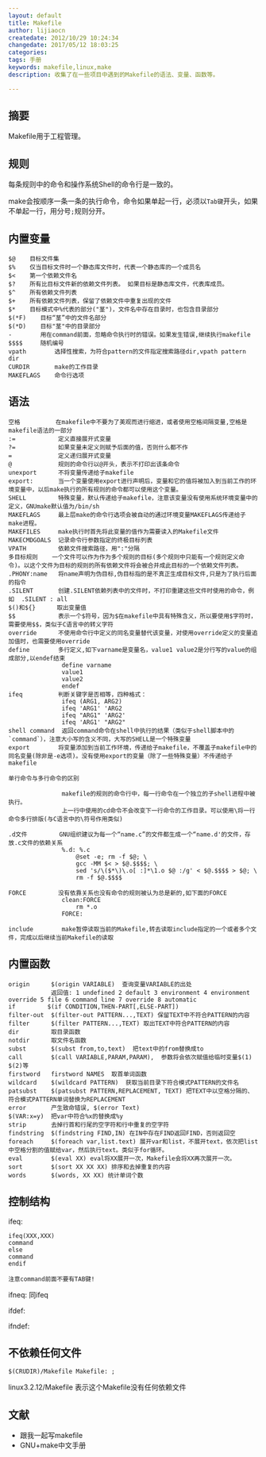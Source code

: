 ```yaml
---
layout: default
title: Makefile
author: lijiaocn
createdate: 2012/10/29 10:24:34
changedate: 2017/05/12 18:03:25
categories:
tags: 手册
keywords: makefile,linux,make
description: 收集了在一些项目中遇到的Makefile的语法、变量、函数等。

---
```


## 摘要

Makefile用于工程管理。

## 规则 

每条规则中的命令和操作系统Shell的命令行是一致的。

make会按顺序一条一条的执行命令，命令如果单起一行，必须以`Tab键`开头，如果不单起一行，用分号`;`规则分开。

## 内置变量

	$@    目标文件集
	$%    仅当目标文件时一个静态库文件时，代表一个静态库的一个成员名
	$<    第一个依赖文件名
	$?    所有比目标文件新的依赖文件列表。 如果目标是静态库文件，代表库成员。
	$^    所有依赖文件列表
	$+    所有依赖文件列表，保留了依赖文件中重复出现的文件
	$*    目标模式中%代表的部分("茎")，文件名中存在目录时，也包含目录部分
	$(*F)    目标“茎”中的文件名部分
	$(*D)    目标"茎"中的目录部分
	-        用在command前面，忽略命令执行时的错误。如果发生错误,继续执行makefile
	$$$$     随机编号
	vpath        选择性搜索，为符合pattern的文件指定搜索路径dir,vpath pattern dir
	CURDIR       make的工作目录 
	MAKEFLAGS    命令行选项

## 语法 

	空格          在makefile中不要为了美观而进行缩进，或者使用空格间隔变量,空格是makefile语法的一部分
	:=            定义直接展开式变量
	?=            如果变量未定义则赋予后面的值，否则什么都不作
	=             定义递归展开式变量
	@             规则的命令行以@开头，表示不打印出该条命令
	unexport      不将变量传递给子makefile
	export:       当一个变量使用export进行声明后，变量和它的值将被加入到当前工作的环境变量中，以后make执行的所有规则的命令都可以使用这个变量。
	SHELL         特殊变量，默认传递给子makefile，注意该变量没有使用系统环境变量中的定义，GNUmake默认值为/bin/sh
	MAKEFLAGS     最上层make的命令行选项会被自动的通过环境变量MAKEFLAGS传递给子make进程。
	MAKEFILES     make执行时首先将此变量的值作为需要读入的Makefile文件
	MAKECMDGOALS  记录命令行参数指定的终极目标列表
	VPATH         依赖文件搜索路径，用":"分隔
	多目标规则    一个文件可以作为作为多个规则的目标(多个规则中只能有一个规则定义命令)。以这个文件为目标的规则的所有依赖文件将会被合并成此目标的一个依赖文件列表。
	.PHONY:name   将name声明为伪目标,伪目标指的是不真正生成目标文件,只是为了执行后面的指令
	.SILENT       创建.SILENT依赖列表中的文件时，不打印重建这些文件时使用的命令，例如  .SILENT : all
	$()和${}      取出变量值
	$$            表示一个$符号，因为$在makefile中具有特殊含义，所以要使用$字符时，需要使用$$，类似于C语言中的转义字符
	override      不使用命令行中定义的同名变量替代该变量，对使用override定义的变量追加值时，也需要使用override
	define        多行定义,如下varname是变量名，value1 value2是分行写的value的组成部分,以endef结束 
	               define varname
	               value1
	               value2
	               endef
	ifeq          判断关键字是否相等，四种格式： 
	               ifeq (ARG1, ARG2)    
	               ifeq 'ARG1' 'ARG2
	               ifeq "ARG1" 'ARG2'
	               ifeq 'ARG1' "ARG2"
	shell command  返回command命令在shell中执行的结果（类似于shell脚本中的`command`），注意大小写的含义不同，大写的SHELL是一个特殊变量
	export        将变量添加到当前工作环境，传递给子makefile，不覆盖子makefile中的同名变量(除非是-e选项)。没有使用export的变量（除了一些特殊变量）不传递给子makefile
	
	单行命令与多行命令的区别
	
	               makefile的规则的命令行中，每一行命令在一个独立的子shell进程中被执行。
	               上一行中使用的cd命令不会改变下一行命令的工作目录。可以使用\将一行命令多行排版(与C语言中的\符号作用类似)
	
	.d文件         GNU组织建议为每一个“name.c”的文件都生成一个“name.d'的文件，存放.c文件的依赖关系
	               %.d: %.c
	                   @set -e; rm -f $@; \
	                   gcc -MM $< > $@.$$$$; \
	                   sed 's/\($*\)\.o[ :]*\1.o $@ :/g' < $@.$$$$ > $@; \
	                   rm -f $@.$$$$
	
	FORCE         没有依靠关系也没有命令的规则被认为总是新的,如下面的FORCE
	               clean:FORCE
	                   rm *.o
	               FORCE:
	
	include        make暂停读取当前的Makefile,转去读取include指定的一个或者多个文件，完成以后继续当前Makefile的读取

## 内置函数

	origin      $(origin VARIABLE)  查询变量VARIABLE的出处
	            返回值: 1 undefined 2 default 3 environment 4 environment override 5 file 6 command line 7 override 8 automatic 
	if         $(if CONDITION,THEN-PART[,ELSE-PART])
	filter-out  $(filter-out PATTERN...,TEXT) 保留TEXT中不符合PATTERN的内容
	filter      $(filter PATTERN...,TEXT) 取出TEXT中符合PATTERN的内容
	dir         取目录函数
	notdir      取文件名函数
	subst       $(subst from,to,text)  把text中的from替换成to
	call        $(call VARIABLE,PARAM,PARAM),  参数将会依次赋值给临时变量$(1) $(2)等
	firstword   firstword NAMES  取首单词函数
	wildcard    $(wildcard PATTERN)  获取当前目录下符合模式PATTERN的文件名
	patsubst    $(patsubst PATTERN,REPLACEMENT, TEXT) 把TEXT中以空格分隔的、符合模式PATTERN单词替换为REPLACEMENT
	error       产生致命错误, $(error Text)
	$(VAR:x=y)  把var中符合%x的替换成%y
	strip       去掉行首和行尾的空字符和行中重复的空字符
	findstring  $(findstring FIND,IN) 在IN中存在FIND返回FIND，否则返回空
	foreach     $(foreach var,list.text) 展开var和list，不展开text，依次把list中空格分割的值赋给var，然后执行text。类似于for循环。
	eval        $(eval XX) eval将XX展开一次，Makefile会将XX再次展开一次。
	sort        $(sort XX XX XX) 排序和去掉重复的内容
	words       $(words, XX XX) 统计单词个数

## 控制结构 

ifeq:

	ifeq(XXX,XXX)
	command
	else 
	command
	endif
	
	注意command前面不要有TAB键!

ifneq: 同ifeq

ifdef:

ifndef:


## 不依赖任何文件

	$(CRUDIR)/Makefile Makefile: ;

linux3.2.12/Makefile 表示这个Makefile没有任何依赖文件

## 文献

* 跟我一起写makefile
* GNU+make中文手册
